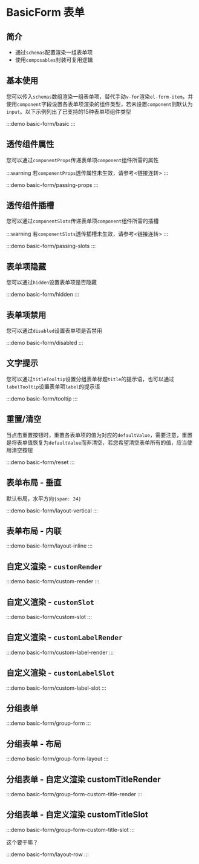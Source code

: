 # BasicForm 表单

## 简介

- 通过`schemas`配置渲染一组表单项
- 使用`composables`封装可复用逻辑

## 基本使用

您可以传入`schemas`数组渲染一组表单项，替代手动`v-for`渲染`el-form-item`，并使用`component`字段设置各表单项渲染的组件类型，若未设置`component`则默认为`input`。以下示例列出了已支持的15种表单项组件类型

:::demo
basic-form/basic
:::

## 透传组件属性

您可以通过`componentProps`传递表单项`component`组件所需的属性

:::warning
若`componentProps`透传属性未生效，请参考<链接连转>
:::

:::demo
basic-form/passing-props
:::

## 透传组件插槽

您可以通过`componentSlots`传递表单项`component`组件所需的插槽

:::warning
若`componentSlots`透传插槽未生效，请参考<链接连转>
:::

:::demo
basic-form/passing-slots
:::

## 表单项隐藏

您可以通过`hidden`设置表单项是否隐藏

:::demo
basic-form/hidden
:::

## 表单项禁用

您可以通过`disabled`设置表单项是否禁用

:::demo
basic-form/disabled
:::

## 文字提示

您可以通过`titleTooltip`设置分组表单标题`title`的提示语，也可以通过`labelTooltip`设置表单项`label`的提示语

:::demo
basic-form/tooltip
:::

## 重置/清空

当点击重置按钮时，重置各表单项的值为对应的`defaultValue`，需要注意，重置是将表单值恢复为`defaultValue`而非清空，若您希望清空表单所有的值，应当使用清空按钮

:::demo
basic-form/reset
:::

## 表单布局 - 垂直

默认布局，水平方向`{span: 24}`

:::demo
basic-form/layout-vertical
:::

## 表单布局 - 内联

:::demo
basic-form/layout-inline
:::

## 自定义渲染 - `customRender`

:::demo
basic-form/custom-render
:::

## 自定义渲染 - `customSlot`

:::demo
basic-form/custom-slot
:::

## 自定义渲染 - `customLabelRender`

:::demo
basic-form/custom-label-render
:::

## 自定义渲染 - `customLabelSlot`

:::demo
basic-form/custom-label-slot
:::

## 分组表单

:::demo
basic-form/group-form
:::

## 分组表单 - 布局

:::demo
basic-form/group-form-layout
:::

## 分组表单 - 自定义渲染 customTitleRender

:::demo
basic-form/group-form-custom-title-render
:::

## 分组表单 - 自定义渲染 customTitleSlot

:::demo
basic-form/group-form-custom-title-slot
:::

这个要干嘛？

:::demo
basic-form/layout-row
:::
